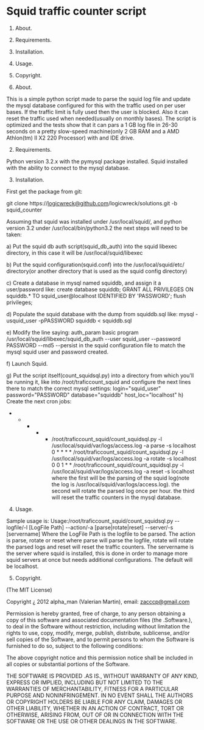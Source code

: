 Squid traffic counter script
======

1) About.

2) Requirements.

3) Installation.

4) Usage.

5) Copyright.

1) About.

This is a simple python script made to parse the squid log file and update the mysql database configured for this with the traffic used on per user bases. If the traffic limit is fully used then
the user is blocked. Also it can reset the traffic used when needed(usually on monthly bases). The script is optimized and the tests show that it can pars a 1 GB log file in 26-30 seconds on a
pretty slow-speed machine(only 2 GB RAM and a AMD Athlon(tm) II X2 220 Processor) with and IDE drive.

2) Requirements.

Python version 3.2.x with the pymysql package installed.
Squid installed with the ability to connect to the mysql database.

3) Installation.

First get the package from git:

git clone https://logicwreck@github.com/logicwreck/solutions.git -b squid_counter

Assuming that squid was installed under /usr/local/squid/, and python version 3.2 under /usr/local/bin/python3.2 the next steps will need to be taken:
 
 a) Put the squid db auth script(squid_db_auth) into the squid libexec directory, in this case it will be /usr/local/squid/libexec
 
 b) Put the squid configuration(squid.conf) into the /usr/local/squid/etc/ directory(or another directory that is used as the squid config directory)
 
 c) Create a database in mysql named squiddb, and assign it a user/password like:
 create database squiddb;
 GRANT ALL PRIVILEGES ON squiddb.* TO squid_user@localhost IDENTIFIED BY 'PASSWORD';
 flush privileges;
 
 d) Populate the squid database with the dump from squiddb.sql like:
 mysql -usquid_user -pPASSWORD squiddb < squiddb.sql
 
 e) Modify the line saying:
 auth_param basic program /usr/local/squid/libexec/squid_db_auth --user squid_user --password PASSWORD --md5 --persist
 in the squid configuration file to match the mysql squid user and password created.
 
 f) Launch Squid.
 
 g) Put the script itself(count_squidsql.py) into a directory from which you'll be running it, like into /root/traficcount_squid and configure the next lines there to match the correct mysql settings:
 login="squid_user"
 password="PASSWORD"
 database="squiddb"
 host_loc="localhost"
 h) Create the next cron jobs:
 * * * * * /root/traficcount_squid/count_squidsql.py -l /usr/local/squid/var/logs/access.log -a parse -s localhost
 0 * * * * /root/traficcount_squid/count_squidsql.py -l /usr/local/squid/var/logs/access.log -a rotate -s localhost
 0 0 1 * * /root/traficcount_squid/count_squidsql.py -l /usr/local/squid/var/logs/access.log -a reset -s localhost
 where the first will be the parsing of the squid log(note the log is /usr/local/squid/var/logs/access.log).
 the second will rotate the parsed log once per hour.
 the third will reset the traffic counters in the mysql database. 

4) Usage.

 Sample usage is:
 Usage:/root/traficcount_squid/count_squidsql.py --logfile/-l [LogFile Path] --action/-a [parse|rotate|reset] --server/-s [servername]
 Where the LogFile Path is the logfile to be parsed.
 The action is parse, rotate or reset where parse will parse the logfile, rotate will rotate the parsed logs and reset will reset the traffic counters.
 The servername is the server where squid is installed, this is done in order to manage more squid servers at once but needs additional configurations. The default will be localhost.

5) Copyright.

(The MIT License)

Copyright ¿ 2012 alpha_man (Valerian Martin), email: zacccp@gmail.com

Permission is hereby granted, free of charge, to any person obtaining a copy of this software and associated documentation files (the .Software.), to deal in the Software without restriction, 
including without limitation the rights to use, copy, modify, merge, publish, distribute, sublicense, and/or sell copies of the Software, and to permit persons to whom the Software is furnished
to do so, subject to the following conditions:

The above copyright notice and this permission notice shall be included in all copies or substantial portions of the Software.

THE SOFTWARE IS PROVIDED .AS IS., WITHOUT WARRANTY OF ANY KIND, EXPRESS OR IMPLIED, INCLUDING BUT NOT LIMITED TO THE WARRANTIES OF MERCHANTABILITY, FITNESS FOR A PARTICULAR PURPOSE AND 
NONINFRINGEMENT. IN NO EVENT SHALL THE AUTHORS OR COPYRIGHT HOLDERS BE LIABLE FOR ANY CLAIM, DAMAGES OR OTHER LIABILITY, WHETHER IN AN ACTION OF CONTRACT, TORT OR OTHERWISE, ARISING FROM, OUT OF 
OR IN CONNECTION WITH THE SOFTWARE OR THE USE OR OTHER DEALINGS IN THE SOFTWARE.
